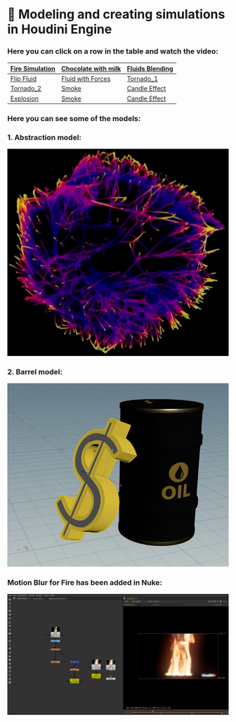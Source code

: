 # 🌟  Modeling and creating simulations in Houdini Engine

 ### Here you can click on a row in the table and watch the video:
                          
 | [Fire Simulation](https://vimeo.com/manage/videos/1036484069)<br> | [Chocolate with milk](https://vimeo.com/manage/videos/1037379231)<br> | [Fluids Blending](https://vimeo.com/manage/videos/1036682315)<br> |
|------------------------------------------------------------------------------------------------------|-----------------------------------------------------------------------------------------|-----------------------------------------------------------------------------------------|
| [Flip Fluid ](https://vimeo.com/manage/videos/1036681194)<br> | [ Fluid with Forces](https://vimeo.com/manage/videos/1036718589)<br> | [Tornado_1](https://vimeo.com/manage/videos/1035014969)<br>|
| [Tornado_2](https://vimeo.com/manage/videos/1035014383)<br> | [Smoke](https://vimeo.com/manage/videos/1034649055)<br> | [Candle Effect](https://vimeo.com/manage/videos/1034646587)<br> |
| [Explosion](https://vimeo.com/1041673639?share=copy)<br> | [Smoke](https://vimeo.com/manage/videos/1034649055)<br> | [Candle Effect](https://vimeo.com/manage/videos/1034646587)<br> |


 ### Here you can see some of the models:

### 1. Abstraction model:
![1](https://github.com/Mirabird/Houdini_projects/blob/Pics/Abstraction.png)
### 2. Barrel model:
![2](https://github.com/Mirabird/Houdini_projects/blob/Pics/Barrel.png)

 ### Motion Blur for Fire has been added in Nuke:
![7](https://github.com/Mirabird/Houdini_projects/blob/Pics/Fire.png)

